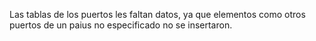 Las tablas de los puertos les faltan datos, ya que elementos como otros puertos de un paius no especificado no se insertaron.
